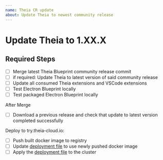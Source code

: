 ```yaml
---
name: Theia CR update
about: Update Theia to newest community release
---
```


<!-- Please replace the version below with the desired version. -->
# Update Theia to 1.XX.X

## Required Steps

- [ ] Merge latest Theia Blueprint community release commit
- [ ] if required: Update Theia to latest version of said community release
- [ ] Update all consumed Theia extensions and VSCode extensions
- [ ] Test Electron Blueprint locally
- [ ] Test packaged Electron Blueprint locally

After Merge

- [ ] Download a previous release and check that update to latest version completed successfully

Deploy to try.theia-cloud.io:

- [ ] Push built docker image to registry
- [ ] Update [deployment file](https://github.com/eclipsesource/theia-cloud/blob/main/demo/k8s/appdefinitions/cdt.yaml) to use newly pushed docker image
- [ ] Apply the [deployment file](https://github.com/eclipsesource/theia-cloud/blob/main/demo/k8s/appdefinitions/cdt.yaml) to the cluster
